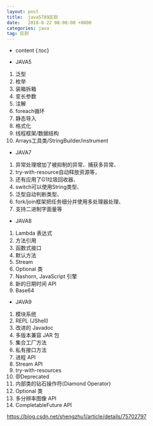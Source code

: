 ```yaml
---
layout: post
title:  java5789区别
date:   2018-8-22 08:00:00 +0800
categories: java
tag: 区别
---
```



* content
{:toc}


* JAVA5
1. 泛型
1. 枚举
1. 装箱拆箱
1. 变长参数
1. 注解
1. foreach循环
1. 静态导入
1. 格式化
1. 线程框架/数据结构
1. Arrays工具类/StringBuilder/instrument
* JAVA7
1. 异常处理增加了被抑制的异常、捕获多异常、
1. try-with-resource自动释放资源等，
1. 还有应用了G1垃圾回收器、
1. switch可以使用String类型、
1. 泛型自动判断类型、
1. fork/join框架把任务细分并使用多处理器处理、
1. 支持二进制字面量等 
* JAVA8
1.	Lambda 表达式
1.	方法引用
1.	函数式接口
1.	默认方法
1.	Stream
1.	Optional 类
1.	Nashorn, JavaScript 引擎
1.	新的日期时间 API
1.	Base64

* JAVA9
1.	模块系统
1.	REPL (JShell)
1.	改进的 Javadoc
1.	多版本兼容 JAR 包
1.	集合工厂方法
1.	私有接口方法
1.	进程 API
1.	Stream API
1.	try-with-resources
1.	@Deprecated
1.	内部类的钻石操作符(Diamond Operator)
1.	Optional 类
1.	多分辨率图像 API
1.	CompletableFuture API

https://blog.csdn.net/shengzhu1/article/details/75702797
